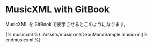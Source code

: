 # MusicXML with GitBook

MusicXML を GitBook で表示させるとこのようになります。

{% musicxml %}../assets/musicxml/DebuMandSample.musicxml{% endmusicxml %}